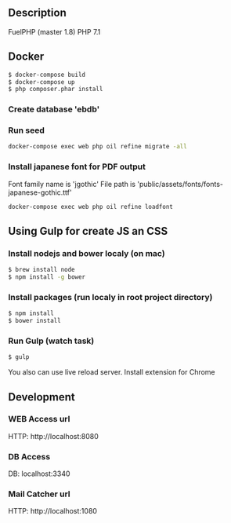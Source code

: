 ## Description

FuelPHP (master 1.8) PHP 7.1

## Docker

```bash
$ docker-compose build
$ docker-compose up
$ php composer.phar install
```

### Create database 'ebdb'

### Run seed
```bash
docker-compose exec web php oil refine migrate -all
```

### Install japanese font for PDF output

Font family name is 'jgothic'
File path is 'public/assets/fonts/fonts-japanese-gothic.ttf'

```bash
docker-compose exec web php oil refine loadfont
```

## Using Gulp for create JS an CSS

### Install nodejs and bower localy (on mac)
```bash
$ brew install node
$ npm install -g bower
```

### Install packages (run localy in root project directory)
```bash
$ npm install
$ bower install
```

### Run Gulp (watch task)
```bash
$ gulp
```

You also can use live reload server. Install extension for Chrome


## Development

### WEB Access url
HTTP: http://localhost:8080

### DB Access
DB: localhost:3340

### Mail Catcher url
HTTP: http://localhost:1080
